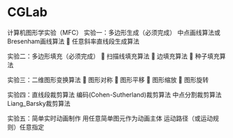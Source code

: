# CGLab
计算机图形学实验（MFC）
实验一：多边形生成（必须完成）
	中点画线算法或Bresenham画线算法
	任意斜率直线段生成算法

实验二：多边形填充（必须完成）
	扫描线填充算法
	边填充算法
	种子填充算法

实验三：二维图形变换算法
	图形对称
	图形平移
	图形缩放
	图形旋转

实验四：直线段裁剪算法
	编码(Cohen-Sutherland)裁剪算法
	中点分割裁剪算法
	Liang_Barsky裁剪算法
	
实验五：简单实时动画制作
	用任意简单图元作为动画主体
	运动路径（或运动规则）任意指定
